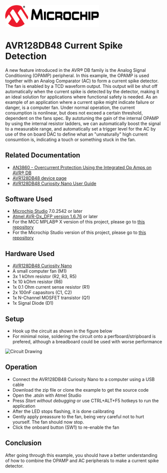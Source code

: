 <!-- Please do not change this html logo with link -->
<a href="https://www.microchip.com" rel="nofollow"><img src="images/microchip.png" alt="MCHP" width="300"/></a>

# AVR128DB48 Current Spike Detection
A new feature introduced in the AVR® DB family is the Analog Signal Conditioning (OPAMP) peripheral. In this example, the OPAMP is used together with an Analog Comparator (AC) to form a current spike detector. The fan is enabled by a TCD waveform output. This output will be shut off automatically when the current spike is detected by the detector, making it an ideal solution for applications where functional safety is needed. As an example of an application where a current spike might indicate failure or danger, is a computer fan. Under normal operation, the current consumption is nonlinear, but does not exceed a certain threshold, dependent on the fans spec. By autotuning the gain of the internal OPAMP by using the internal resistor ladders, we can automatically boost the signal to a measurable range, and automatically set a trigger level for the AC by use of the on board DAC to define what an "unnaturally" high current consumtion is, indicating a touch or something stuck in the fan.

## Related Documentation

* [AN3860 - Overcurrent Protection Using the Integrated Op Amps on AVR® DB](https://microchip.com/DS00003860)
* [AVR128DB48 device page](https://www.microchip.com/wwwproducts/en/AVR128DB48)
* [AVR128DB48 Curiosity Nano User Guide](https://www.microchip.com/DS50003037)

## Software Used

* [Microchip Studio](https://www.microchip.com/mplab/microchip-studio) 7.0.2542 or later
* [Atmel AVR-Dx_DFP version 1.6.76](http://packs.download.atmel.com/#collapse-Atmel-AVR-Dx-DFP-pdsc) or later
* For the MCC MPLAB® X version of this project, please go to [this repository](https://github.com/microchip-pic-avr-examples/avr128db48-overcurrent-protection-mplab-mcc.git)
* For the Microchip Studio version of this project, please go to [this repository](https://github.com/microchip-pic-avr-examples/avr128db48-overcurrent-protection-studio.git)
## Hardware Used

* [AVR128DB48 Curiosity Nano](https://www.microchip.com/DevelopmentTools/ProductDetails/PartNO/EV35L43A)
* A small computer fan (M1)
* 3x 1 kOhm resistor (R2, R3, R5)
* 1x 10 kOhm resistor (R6)
* 1x 0.1 Ohm current sense resistor (R1)
* 2x 100nF capasitors (C1, C2)
* 1x N-Channel MOSFET transistor (Q1)
* 1x Signal Diode (D1)



## Setup
* Hook up the circuit as shown in the figure below
* For minimal noise, soldering the circuit onto a perfboard/stripboard is prefered, although a breadboard could be used with worse performance
<p><img src="images/circuit_drawing.png" alt="Circuit Drawing" width="400"/></p>

## Operation
* Connect the AVR128DB48 Curiosity Nano to a computer using a USB cable
* Download the zip file or clone the example to get the source code
* Open the .atsln with Atmel Studio
* Press *Start without debugging* or use CTRL+ALT+F5 hotkeys to run the application
* After the LED stops flashing, it is done calibrating
* Gently apply preassure to the fan, being very careful not to hurt yourself. The fan should now stop.
* Click the onboard button (SW1) to re-enable the fan


## Conclusion
After going through this example, you should have a better understanding of how to combine the OPAMP and AC peripherals to make a current spike detector.
